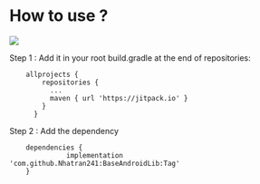 # How to use ? 
[![](https://jitpack.io/v/Nhatran241/BaseAndroidLib.svg)](https://jitpack.io/#Nhatran241/BaseAndroidLib)

Step 1 : Add it in your root build.gradle at the end of repositories:

        allprojects {
            repositories {
              ...
              maven { url 'https://jitpack.io' }
            }
          }
          
Step 2 : Add the dependency

        dependencies {
                  implementation 'com.github.Nhatran241:BaseAndroidLib:Tag'
        }
